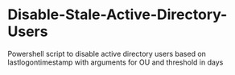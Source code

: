 # Disable-Stale-Active-Directory-Users
Powershell script to disable active directory users based on lastlogontimestamp with arguments for OU and threshold in days 
